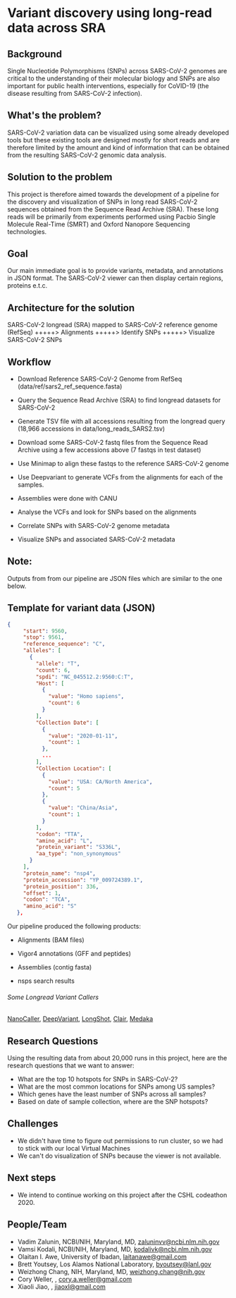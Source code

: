 # Variant discovery using long-read data across SRA

## Background
Single Nucleotide Polymorphisms (SNPs) across SARS-CoV-2 genomes are critical to the understanding of their molecular biology and SNPs are also important for public health interventions, especially for CoVID-19 (the disease resulting from SARS-CoV-2 infection).

## What's the problem?
SARS-CoV-2 variation data can be visualized using some already developed tools but these existing tools are designed mostly for short reads and are therefore limited by the amount and kind of information that can be obtained from the resulting SARS-CoV-2 genomic data analysis.

## Solution to the problem
This project is therefore aimed towards the development of a pipeline for the discovery and visualization of SNPs in long read SARS-CoV-2 sequences obtained from the Sequence Read Archive (SRA). These long reads will be primarily from experiments performed using Pacbio Single Molecule Real-Time (SMRT) and Oxford Nanopore Sequencing technologies.

## Goal
Our main immediate goal is to provide variants, metadata, and annotations in JSON format. The SARS-CoV-2 viewer can then display certain regions, proteins e.t.c.

## Architecture for the solution

SARS-CoV-2 longread (SRA) mapped to SARS-CoV-2 reference genome (RefSeq) +++++> Alignments +++++> Identify SNPs +++++> Visualize SARS-CoV-2 SNPs

## Workflow
+ Download Reference SARS-CoV-2 Genome from RefSeq (data/ref/sars2_ref_sequence.fasta)
- Query the Sequence Read Archive (SRA) to find longread datasets for SARS-CoV-2
+ Generate TSV file with all accessions resulting from the longread query (18,966 accessions in data/long_reads_SARS2.tsv)
- Download some SARS-CoV-2 fastq files from the Sequence Read Archive using a few accessions above (7 fastqs in test dataset)
+ Use Minimap to align these fastqs to the reference SARS-CoV-2 genome
- Use Deepvariant to generate VCFs from the alignments for each of the samples.
+ Assemblies were done with CANU
- Analyse the VCFs and look for SNPs based on the alignments
+ Correlate SNPs with SARS-CoV-2 genome metadata
- Visualize SNPs and associated SARS-CoV-2 metadata

## Note:
Outputs from from our pipeline are JSON files which are similar to the one below.


## Template for variant data (JSON)
```json
{
     "start": 9560,
     "stop": 9561,
     "reference_sequence": "C",
     "alleles": [
       {
         "allele": "T",
         "count": 6,
         "spdi": "NC_045512.2:9560:C:T",
         "Host": [
           {
             "value": "Homo sapiens",
             "count": 6
           }
         ],
         "Collection Date": [
           {
             "value": "2020-01-11",
             "count": 1
           },
           ...
         ],
         "Collection Location": [
           {
             "value": "USA: CA/North America",
             "count": 5
           },
           {
             "value": "China/Asia",
             "count": 1
           }
         ],
         "codon": "TTA",
         "amino_acid": "L",
         "protein_variant": "S336L",
         "aa_type": "non_synonymous"
       }
     ],
     "protein_name": "nsp4",
     "protein_accession": "YP_009724389.1",
     "protein_position": 336,
     "offset": 1,
     "codon": "TCA",
     "amino_acid": "S"
   },
```

Our pipeline produced the following products:
+ Alignments (BAM files)
- Vigor4 annotations (GFF and peptides)
+ Assemblies (contig fasta)
- nsps search results

###### Some Longread Variant Callers
[NanoCaller](https://github.com/WGLab/NanoCaller), [DeepVariant](https://github.com/google/deepvariant), [LongShot](https://github.com/pjedge/longshot), [Clair](https://github.com/HKU-BAL/Clair), [Medaka](https://github.com/nanoporetech/medaka)

## Research Questions
Using the resulting data from about 20,000 runs in this project, here are the research questions that we want to answer:
- What are the top 10 hotspots for SNPs in SARS-CoV-2?
- What are the most common locations for SNPs among US samples?
- Which genes have the least number of SNPs across all samples?
- Based on date of sample collection, where are the SNP hotspots?

## Challenges
+ We didn't have time to figure out permissions to run cluster, so we had to stick with our local Virtual Machines
+ We can't do visualization of SNPs because the viewer is not available.

## Next steps
+ We intend to continue working on this project after the CSHL codeathon 2020.

## People/Team
+ Vadim Zalunin, NCBI/NIH, Maryland, MD, zaluninvv@ncbi.nlm.nih.gov
+ Vamsi Kodali, NCBI/NIH, Maryland, MD, kodalivk@ncbi.nlm.nih.gov
+ Olaitan I. Awe, University of Ibadan, laitanawe@gmail.com
+ Brett Youtsey, Los Alamos National Laboratory, byoutsey@lanl.gov
+ Weizhong Chang, NIH, Maryland, MD, weizhong.chang@nih.gov
+ Cory Weller, <Affiliation>, cory.a.weller@gmail.com
+ Xiaoli Jiao, <Affiliation>, jiaoxl@gmail.com
